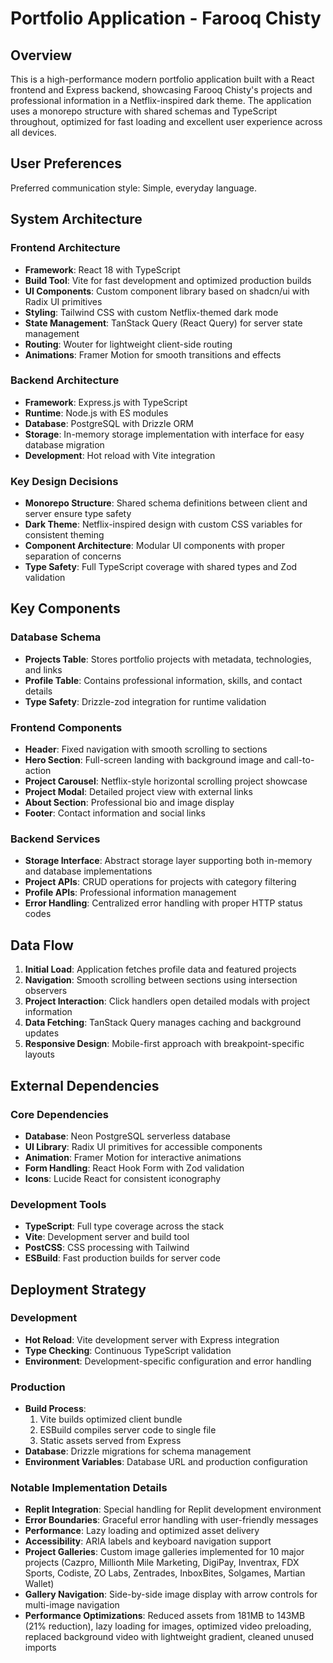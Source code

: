 # Portfolio Application - Farooq Chisty

## Overview

This is a high-performance modern portfolio application built with a React frontend and Express backend, showcasing Farooq Chisty's projects and professional information in a Netflix-inspired dark theme. The application uses a monorepo structure with shared schemas and TypeScript throughout, optimized for fast loading and excellent user experience across all devices.

## User Preferences

Preferred communication style: Simple, everyday language.

## System Architecture

### Frontend Architecture
- **Framework**: React 18 with TypeScript
- **Build Tool**: Vite for fast development and optimized production builds
- **UI Components**: Custom component library based on shadcn/ui with Radix UI primitives
- **Styling**: Tailwind CSS with custom Netflix-themed dark mode
- **State Management**: TanStack Query (React Query) for server state management
- **Routing**: Wouter for lightweight client-side routing
- **Animations**: Framer Motion for smooth transitions and effects

### Backend Architecture
- **Framework**: Express.js with TypeScript
- **Runtime**: Node.js with ES modules
- **Database**: PostgreSQL with Drizzle ORM
- **Storage**: In-memory storage implementation with interface for easy database migration
- **Development**: Hot reload with Vite integration

### Key Design Decisions
- **Monorepo Structure**: Shared schema definitions between client and server ensure type safety
- **Dark Theme**: Netflix-inspired design with custom CSS variables for consistent theming
- **Component Architecture**: Modular UI components with proper separation of concerns
- **Type Safety**: Full TypeScript coverage with shared types and Zod validation

## Key Components

### Database Schema
- **Projects Table**: Stores portfolio projects with metadata, technologies, and links
- **Profile Table**: Contains professional information, skills, and contact details
- **Type Safety**: Drizzle-zod integration for runtime validation

### Frontend Components
- **Header**: Fixed navigation with smooth scrolling to sections
- **Hero Section**: Full-screen landing with background image and call-to-action
- **Project Carousel**: Netflix-style horizontal scrolling project showcase
- **Project Modal**: Detailed project view with external links
- **About Section**: Professional bio and image display
- **Footer**: Contact information and social links

### Backend Services
- **Storage Interface**: Abstract storage layer supporting both in-memory and database implementations
- **Project APIs**: CRUD operations for projects with category filtering
- **Profile APIs**: Professional information management
- **Error Handling**: Centralized error handling with proper HTTP status codes

## Data Flow

1. **Initial Load**: Application fetches profile data and featured projects
2. **Navigation**: Smooth scrolling between sections using intersection observers
3. **Project Interaction**: Click handlers open detailed modals with project information
4. **Data Fetching**: TanStack Query manages caching and background updates
5. **Responsive Design**: Mobile-first approach with breakpoint-specific layouts

## External Dependencies

### Core Dependencies
- **Database**: Neon PostgreSQL serverless database
- **UI Library**: Radix UI primitives for accessible components
- **Animation**: Framer Motion for interactive animations
- **Form Handling**: React Hook Form with Zod validation
- **Icons**: Lucide React for consistent iconography

### Development Tools
- **TypeScript**: Full type coverage across the stack
- **Vite**: Development server and build tool
- **PostCSS**: CSS processing with Tailwind
- **ESBuild**: Fast production builds for server code

## Deployment Strategy

### Development
- **Hot Reload**: Vite development server with Express integration
- **Type Checking**: Continuous TypeScript validation
- **Environment**: Development-specific configuration and error handling

### Production
- **Build Process**: 
  1. Vite builds optimized client bundle
  2. ESBuild compiles server code to single file
  3. Static assets served from Express
- **Database**: Drizzle migrations for schema management
- **Environment Variables**: Database URL and production configuration

### Notable Implementation Details
- **Replit Integration**: Special handling for Replit development environment
- **Error Boundaries**: Graceful error handling with user-friendly messages
- **Performance**: Lazy loading and optimized asset delivery
- **Accessibility**: ARIA labels and keyboard navigation support
- **Project Galleries**: Custom image galleries implemented for 10 major projects (Cazpro, Millionth Mile Marketing, DigiPay, Inventrax, FDX Sports, Codiste, ZO Labs, Zentrades, InboxBites, Solgames, Martian Wallet)
- **Gallery Navigation**: Side-by-side image display with arrow controls for multi-image navigation
- **Performance Optimizations**: Reduced assets from 181MB to 143MB (21% reduction), lazy loading for images, optimized video preloading, replaced background video with lightweight gradient, cleaned unused imports